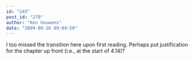 ```yaml
---
id: "245"
post_id: "270"
author: "Ken Gouwens"
date: "2009-09-26 09:04:50"
---
```

I too missed the transition here upon first reading. Perhaps put justification for the chapter up front (i.e., at the start of 4.14)?
